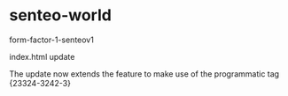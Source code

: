 # senteo-world
form-factor-1-senteov1

index.html update

The update now extends the feature to make use of the programmatic tag {23324-3242-3}
